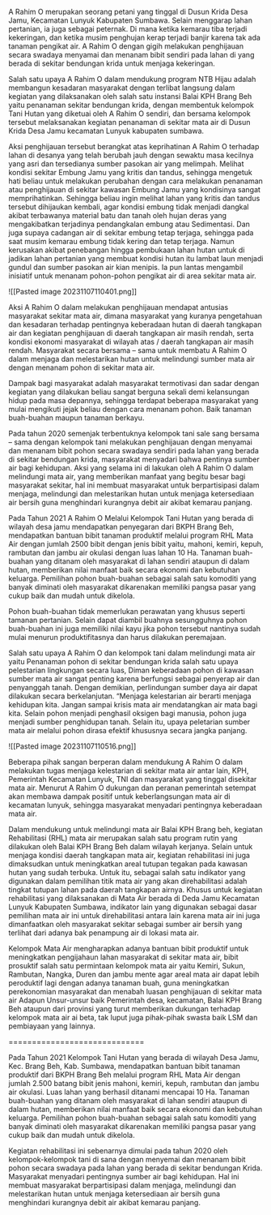 A Rahim O merupakan seorang petani yang tinggal di Dusun Krida Desa Jamu, Kecamatan Lunyuk Kabupaten Sumbawa. Selain menggarap lahan pertanian, ia juga  sebagai peternak. Di mana ketika kemarau tiba terjadi kekeringan, dan ketika musim penghujan kerap terjadi banjir karena tak ada tanaman pengikat air. A Rahim O dengan gigih melakukan penghijauan secara swadaya menyamai dan menanam bibit sendiri pada lahan di  yang berada di sekitar bendungan krida untuk menjaga kekeringan.

Salah satu upaya  A Rahim O dalam mendukung program NTB Hijau adalah membangun kesadaran masyarakat dengan terlibat langsung dalam kegiatan yang dilaksanakan oleh salah satu instansi Balai KPH Brang Beh yaitu penanaman sekitar bendungan krida, dengan membentuk kelompok Tani Hutan yang diketuai oleh A Rahim O sendiri, dan bersama kelompok tersebut melaksanakan kegiatan penanaman di sekitar mata air di Dusun Krida Desa Jamu  kecamatan Lunyuk kabupaten sumbawa.

Aksi penghijauan tersebut berangkat atas keprihatinan A Rahim O terhadap lahan di desanya yang telah berubah jauh dengan sewaktu masa kecilnya yang asri dan tersedianya sumber pasokan air yang melimpah. Melihat kondisi sekitar Embung Jamu yang kritis dan tandus, sehingga mengetuk hati beliau untuk melakukan perubahan dengan cara melakukan penanaman atau penghijauan di sekitar kawasan Embung Jamu yang kondisinya sangat memprihatinkan. Sehingga beliau ingin melihat lahan yang kritis dan tandus tersebut dihijaukan kembali, agar kondisi embung tidak menjadi dangkal akibat terbawanya material batu dan tanah oleh hujan deras yang mengakibatkan terjadinya pendangkalan embung atau Sedimentasi. Dan juga supaya cadangan air di sekitar embung tetap terjaga, sehingga pada saat musim kemarau embung tidak kering dan tetap terjaga. Namun kerusakan akibat penebangan hingga pembukaan lahan hutan untuk di jadikan lahan pertanian yang membuat kondisi hutan itu lambat laun menjadi gundul dan sumber pasokan air kian menipis. Ia pun lantas mengambil inisiatif untuk menanam pohon-pohon pengikat air di area sekitar mata air. 

![[Pasted image 20231107110401.png]]

Aksi A Rahim O dalam melakukan penghijauan mendapat antusias masyarakat sekitar mata air, dimana masyarakat yang kuranya pengetahuan dan kesadaran terhadap pentingnya keberadaan hutan di daerah tangkapan air dan kegiatan penghijauan di daerah tangkapan air masih rendah, serta kondisi ekonomi masyarakat di wilayah atas / daerah tangkapan air masih rendah. Masyarakat secara bersama – sama untuk membatu A Rahim O  dalam menjaga dan melestarikan hutan untuk melindungi sumber mata air dengan menanam pohon di sekitar mata air.

Dampak bagi masyarakat adalah masyarakat termotivasi dan sadar dengan kegiatan yang dilakukan beliau sangat berguna sekali demi kelansungan hidup pada masa depannya, sehingga terdapat beberapa masyarakat yang mulai mengikuti jejak beliau dengan cara menanam pohon. Baik tanaman buah-buahan maupun tanaman berkayu.

Pada tahun 2020 semenjak terbentuknya kelompok tani sale sang bersama – sama dengan kelompok tani  melakukan penghijauan dengan menyamai dan menanam bibit  pohon secara swadaya sendiri pada lahan yang berada di sekitar bendungan krida, masyarakat menyadari bahwa pentinya sumber air bagi kehidupan. Aksi yang selama ini di lakukan oleh A Rahim O  dalam melindungi mata air, yang memberikan manfaat yang begitu besar bagi masyarakat sekitar, hal ini membuat masyarakat untuk berpartisipasi dalam menjaga, melindungi dan melestarikan hutan untuk menjaga ketersediaan air bersih guna menghindari kurangnya debit air akibat kemarau panjang.

Pada Tahun 2021 A Rahim O  Melalui Kelompok Tani Hutan yang berada di wilayah desa jamu mendapatkan penyegaran dari BKPH Brang Beh, mendapatkan bantuan bibit tanaman produktif melalui program RHL Mata Air dengan jumlah 2500 bibit dengan jenis bibit yaitu, mahoni, kemiri, kepuh, rambutan dan jambu air okulasi dengan luas lahan 10 Ha. Tanaman buah-buahan yang ditanam oleh masyarakat di lahan sendiri ataupun di dalam hutan, memberikan nilai manfaat baik secara ekonomi dan kebutuhan keluarga. Pemilihan pohon buah-buahan sebagai salah satu komoditi yang banyak diminati oleh masyarakat dikarenakan memiliki pangsa pasar yang cukup baik dan mudah untuk dikelola.

Pohon buah-buahan tidak memerlukan perawatan yang khusus seperti tamanan pertanian. Selain dapat diambil buahnya sesungguhnya pohon buah-buahan ini juga memiliki nilai kayu jika pohon tersebut nantinya sudah mulai menurun produktifitasnya dan harus dilakukan peremajaan.

Salah satu upaya A Rahim O dan kelompok tani dalam melindungi mata air yaitu Penanaman pohon di sekitar bendungan krida  salah satu upaya pelestarian lingkungan secara luas, Diman keberadaan pohon di kawasan sumber mata air sangat penting karena berfungsi sebagai penyerap air dan penyanggah tanah. Dengan demikian, perlindungan sumber daya air dapat dilakukan secara berkelanjutan. “Menjaga kelestarian air berarti menjaga kehidupan kita. Jangan sampai krisis mata air mendatangkan air mata bagi kita. Selain pohon menjadi penghasil oksigen bagi manusia, pohon juga menjadi sumber penghidupan tanah. Selain itu, upaya peletarian sumber mata air melalui pohon dirasa efektif khususnya secara jangka panjang.

![[Pasted image 20231107110516.png]]

Beberapa pihak sangan berperan dalam mendukung A Rahim O  dalam melakukan tugas menjaga kelestarian di sekitar mata air antar lain, KPH, Pemerintah Kecamatan Lunyuk, TNI dan masyarakat yang tinggal disekitar mata air. Menurut A Rahim O  dukungan dan peranan pemerintah setempat akan membawa dampak positif untuk keberlangsungan mata air di kecamatan lunyuk, sehingga masyarakat menyadari pentingnya keberadaan mata air. 

Dalam mendukung untuk melindungi mata air Balai KPH Brang beh, kegiatan Rehabilitasi (RHL) mata air merupakan salah satu program rutin yang dilakukan oleh Balai KPH Brang Beh dalam wilayah kerjanya. Selain untuk menjaga kondisi daerah tangkapan mata air, kegiatan rehabilitasi ini juga dimaksudkan untuk meningkatkan areal tutupan tegakan pada kawasan hutan yang sudah terbuka. Untuk itu, sebagai salah satu indikator yang digunakan dalam pemilihan titik mata air yang akan direhabilitasi adalah tingkat tutupan lahan pada daerah tangkapan airnya. Khusus untuk kegiatan rehabilitasi yang dilaksanakan di Mata Air berada di Deda Jamu Kecamatan Lunyuk Kabupaten Sumbawa, indikator lain yang digunakan sebagai dasar pemilihan mata air ini untuk direhabilitasi antara lain karena mata air ini juga dimanfaatkan oleh masyarakat sekitar sebagai sumber air bersih yang terlihat dari adanya bak penampung air di lokasi mata air.

Kelompok Mata Air mengharapkan adanya bantuan bibit produktif untuk meningkatkan pengijahaun lahan masyarakat  di sekitar  mata air, bibit prosuktif salah satu permintaan kelompok mata air yaitu Kemiri, Sukun, Rambutan, Nangka, Duren dan jambu mente agar areal mata air dapat lebih peroduktif lagi dengan adanya tanaman buah, guna meningkatkan perekonomian masyarakat dan  menabah luasan penghijauan di sekitar mata air Adapun Unsur-unsur baik Pemerintah desa, kecamatan, Balai KPH Brang Beh ataupun dari provinsi yang turut memberikan dukungan terhadap kelompok mata air ai beta, tak luput juga pihak-pihak swasta baik LSM dan pembiayaan yang lainnya.



=============================

Pada Tahun 2021 Kelompok Tani Hutan yang berada di wilayah Desa Jamu, Kec. Brang Beh, Kab. Sumbawa, mendapatkan bantuan bibit tanaman produktif dari BKPH Brang Beh melalui program RHL Mata Air dengan jumlah 2.500 batang bibit jenis mahoni, kemiri, kepuh, rambutan dan jambu air okulasi. Luas lahan yang berhasil ditanami mencapai 10 Ha. Tanaman buah-buahan yang ditanam oleh masyarakat di lahan sendiri ataupun di dalam hutan, memberikan nilai manfaat baik secara ekonomi dan kebutuhan keluarga. Pemilihan pohon buah-buahan sebagai salah satu komoditi yang banyak diminati oleh masyarakat dikarenakan memiliki pangsa pasar yang cukup baik dan mudah untuk dikelola.

Kegiatan rehabilitasi ini sebenarnya dimulai pada tahun 2020 oleh kelompok-kelompok tani di sana dengan menyemai dan menanam bibit  pohon secara swadaya pada lahan yang berada di sekitar bendungan Krida. Masyarakat menyadari pentingnya sumber air bagi kehidupan. Hal ini membuat masyarakat berpartisipasi dalam menjaga, melindungi dan melestarikan hutan untuk menjaga ketersediaan air bersih guna menghindari kurangnya debit air akibat kemarau panjang.